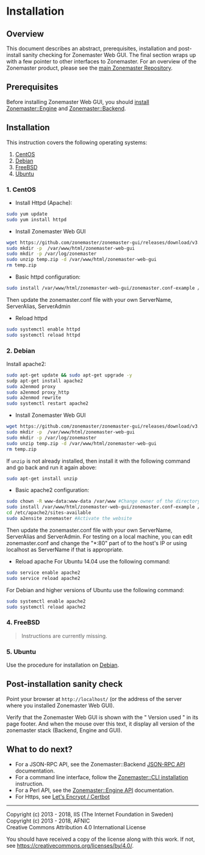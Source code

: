 # Installation

## Overview

This document describes an abstract, prerequisites, installation and
post-install sanity checking for Zonemaster Web GUI. The final section wraps up
with a few pointer to other interfaces to Zonemaster. For an overview of the
Zonemaster product, please see the [main Zonemaster Repository].


## Prerequisites

Before installing Zonemaster Web GUI, you should [install Zonemaster::Engine][
Zonemaster::Engine installation] and [Zonemaster::Backend][Zonemaster::Backend
installation].

## Installation

This instruction covers the following operating systems:

 1. [CentOS](#1-centos)
 2. [Debian](#2-debian)
 4. [FreeBSD](#4-freebsd)
 5. [Ubuntu](#5-ubuntu)


### 1. CentOS

* Install Httpd (Apache):

```sh
sudo yum update
sudo yum install httpd
```

* Install Zonemaster Web GUI
```sh
wget https://github.com/zonemaster/zonemaster-gui/releases/download/v3.0.1/zonemaster_web_gui.zip -O temp.zip
sudo mkdir -p  /var/www/html/zonemaster-web-gui
sudo mkdir -p /var/log/zonemaster
sudo unzip temp.zip -d /var/www/html/zonemaster-web-gui
rm temp.zip
```

* Basic httpd configuration:

```sh
sudo install /var/www/html/zonemaster-web-gui/zonemaster.conf-example /etc/httpd/conf.d/zonemaster.conf
```
Then update the zonemaster.conf file with your own ServerName, ServerAlias, ServerAdmin

* Reload httpd
```sh
sudo systemctl enable httpd
sudo systemctl reload httpd
```

### 2. Debian

Install apache2:

```sh
sudo apt-get update && sudo apt-get upgrade -y 
sudp apt-get install apache2
sudo a2enmod proxy
sudo a2enmod proxy_http
sudo a2enmod rewrite
sudo systemctl restart apache2
```



* Install Zonemaster Web GUI
```sh
wget https://github.com/zonemaster/zonemaster-gui/releases/download/v3.0.1/zonemaster_web_gui.zip -O temp.zip
sudo mkdir -p  /var/www/html/zonemaster-web-gui
sudo mkdir -p /var/log/zonemaster
sudo unzip temp.zip -d /var/www/html/zonemaster-web-gui
rm temp.zip
```

If `unzip` is not already installed, then install it with the following command 
and go back and run it again above:
```sh
sudo apt-get install unzip
```

* Basic apache2 configuration:

```sh
sudo chown -R www-data:www-data /var/www #Change owner of the directory 
sudo install /var/www/html/zonemaster-web-gui/zonemaster.conf-example /etc/apache2/sites-available/zonemaster.conf
cd /etc/apache2/sites-available
sudo a2ensite zonemaster #Activate the website
```
Then update the zonemaster.conf file with your own ServerName, ServerAlias and ServerAdmin.
For testing on a local machine, you can edit zonemaster.conf and change the "*:80" part of 
to the host's IP or using localhost as ServerName if that is appropriate.


* Reload apache
For Ubuntu 14.04 use the following command:
```sh
sudo service enable apache2
sudo service reload apache2
```
For Debian and higher versions of Ubuntu use the following command:
```sh
sudo systemctl enable apache2
sudo systemctl reload apache2
```

### 4. FreeBSD

> Instructions are currently missing.

### 5. Ubuntu

Use the procedure for installation on [Debian](#2-debian).


## Post-installation sanity check

Point your browser at `http://localhost/` (or the address of the server where
you installed Zonemaster Web GUI).

Verify that the Zonemaster Web GUI is shown with the " Version used " in its page footer.
And when the mouse over this text, it display all version of the zonemaster stack (Backend, Engine and GUI).



## What to do next?

 * For a JSON-RPC API, see the Zonemaster::Backend [JSON-RPC API] documentation.
 * For a command line interface, follow the [Zonemaster::CLI installation] instruction.
 * For a Perl API, see the [Zonemaster::Engine API] documentation.
 * For Https, see [Let's Encrypt / Certbot](https://certbot.eff.org/all-instructions/)

-------

[Declaration of prerequisites]: https://github.com/zonemaster/zonemaster/blob/master/README.md#prerequisites
[JSON-RPC API]: https://github.com/zonemaster/zonemaster-backend/blob/master/docs/API.md
[Main Zonemaster repository]: https://github.com/zonemaster/zonemaster/blob/master/README.md
[Zonemaster::Backend installation]: https://github.com/zonemaster/zonemaster-backend/blob/master/docs/Installation.md
[Zonemaster::Backend]: https://github.com/zonemaster/zonemaster-backend/blob/master/README.md
[Zonemaster::CLI installation]: https://github.com/zonemaster/zonemaster-cli/blob/master/docs/Installation.md
[Zonemaster::Engine API]: http://search.cpan.org/%7Eznmstr/Zonemaster-Engine/lib/Zonemaster/Engine/Overview.pod
[Zonemaster::Engine installation]: https://github.com/zonemaster/zonemaster-engine/blob/master/docs/Installation.md
[Zonemaster::Engine]: https://github.com/zonemaster/zonemaster-engine/blob/master/README.md
[Zonemaster::LDNS]: https://github.com/zonemaster/zonemaster-ldns/blob/master/README.md

Copyright (c) 2013 - 2018, IIS (The Internet Foundation in Sweden) \
Copyright (c) 2013 - 2018, AFNIC \
Creative Commons Attribution 4.0 International License

You should have received a copy of the license along with this
work.  If not, see <https://creativecommons.org/licenses/by/4.0/>.
